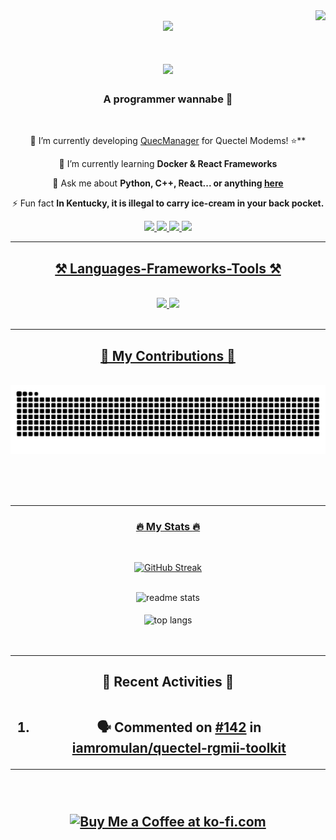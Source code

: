 <img align="right" src="https://visitor-badge.laobi.icu/badge?page_id=dr-dolomite.dr-dolomite" />
<br/>

<div id="header" align="center">
  <img src="https://media.giphy.com/media/M9gbBd9nbDrOTu1Mqx/giphy.gif" width="100"/>
</div>

<h1 align="center">
    <img src="https://readme-typing-svg.herokuapp.com/?font=Righteous&size=35&center=true&vCenter=true&width=500&height=70&duration=4000&lines=Konnichiwa+Visitor!+👋;+I'm+Rus;+I+love+technology+and+anime;+I+also+code+for+fun;+Coldplay+is+my+favorite+band;+Enjoy+your+stay;+Have+a+great+day!;+Leave+a+star+⭐;" />
</h1>

<h3 align="center">A programmer wannabe 👾</h3>

<br/>

<div align="center">
 
 🔭 I’m currently developing [QuecManager](https://github.com/iamromulan/quectel-rgmii-toolkit) for Quectel Modems! ⭐**
 
 🌱 I’m currently learning **Docker & React Frameworks**

💬 Ask me about **Python, C++, React... or anything [here](https://github.com/dr-dolomite/dr-dolomite/issues)**

⚡ Fun fact **In Kentucky, it is illegal to carry ice-cream in your back pocket.**

 </div>
 
<div align="center"> 
      </a>
      <a href="www.youtube.com/@rus-fastnetph3428" target="_blank">
     <img src="https://img.shields.io/badge/YouTube-FF5722?style=for-the-badge&logo=youtube&logoColor=white" target="_blank" /> <!-- sqlite, safari, google-chrome are other good icon options -->
  </a>
  <a href="mailto:russel.yasol@wvsu.edu.ph">
    <img src="https://img.shields.io/badge/Gmail-333333?style=for-the-badge&logo=gmail&logoColor=red" />
  </a>
  <a href="https://www.linkedin.com/in/russel-yasol/" target="_blank">
    <img src="https://img.shields.io/badge/LinkedIn-0077B5?style=for-the-badge&logo=linkedin&logoColor=white" target="_blank" />
  </a>
  <a href="https://portfolio-madness.vercel.app" target="_blank">
     <img src="https://img.shields.io/badge/Portfolio-FF5722?style=for-the-badge&logo=todoist&logoColor=white" target="_blank" /> <!-- sqlite, safari, google-chrome are other good icon options -->
</div>

 <hr/>
 
<h2 align="center">⚒️ Languages-Frameworks-Tools ⚒️</h2>
<br/>
<div align="center">
    <img src="https://skillicons.dev/icons?i=react,bootstrap,html,css,vscode,github,figma,tailwind,git,arduino,bash" />
    <img src="https://skillicons.dev/icons?i=nodejs,python,javascript,typescript,mongodb,cpp,java,nextjs,mysql,flask,fastapi" /><br>
</div>

<br/>
<hr/>

<div align="center">
  <h2>🐍 My Contributions 🐍</h2>
  <br>
  <img alt="snake eating my contributions" src="https://raw.githubusercontent.com/dr-dolomite/dr-dolomite/output/github-contribution-grid-snake.svg" />
  
  <br/><br/><br/>
</div>

<hr/>

<div align="center">

### :fire: My Stats :fire:

<br/>

[![GitHub Streak](http://github-readme-streak-stats.herokuapp.com?user=dr-dolomite&theme=gruvbox-duo)](https://git.io/streak-stats)

<br/>

<img width=390 src="https://github-readme-stats-one-phi-66.vercel.app/api?username=dr-dolomite&count_private=true&show_icons=true&theme=react&rank_icon=github&border_radius=10" alt="readme stats" />

<br/>
<br/>

<img width=325 align="center" src="https://github-readme-stats-one-phi-66.vercel.app/api/top-langs/?username=dr-dolomite&hide=HTML&langs_count=8&layout=compact&theme=react&border_radius=10&size_weight=0.5&count_weight=0.5&exclude_repo=github-readme-stats" alt="top langs" />
<br/>

</div>
<br/>
<br/>
<hr/>


<h2 align="center"> 👾 Recent Activities 👾
<br/>
<br/>



<!--START_SECTION:activity-->
1. 🗣 Commented on [#142](https://github.com/iamromulan/quectel-rgmii-toolkit/issues/142#issuecomment-2764133259) in [iamromulan/quectel-rgmii-toolkit](https://github.com/iamromulan/quectel-rgmii-toolkit)
<!--END_SECTION:activity-->

<hr/>

<br/>
<br/>

<div align="center">
<a href='https://ko-fi.com/drdolomite' target='_blank'><img height='64' style='border:0px;height:64px;' src='https://storage.ko-fi.com/cdn/kofi1.png?v=3' border='0' alt='Buy Me a Coffee at ko-fi.com' /></a>
</div>

<br/>

